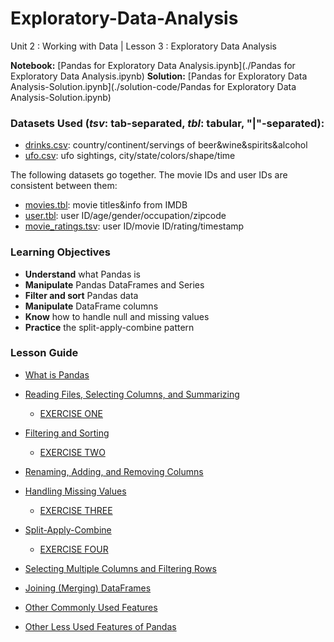 # Exploratory-Data-Analysis
Unit 2 : Working with Data | Lesson 3 : Exploratory Data Analysis 


**Notebook:** [Pandas for Exploratory Data Analysis.ipynb](./Pandas for Exploratory Data Analysis.ipynb)
**Solution:** [Pandas for Exploratory Data Analysis-Solution.ipynb](./solution-code/Pandas for Exploratory Data Analysis-Solution.ipynb)

### Datasets Used (_tsv_: tab-separated, _tbl_: tabular, "|"-separated):
- [drinks.csv](data/drinks.csv): country/continent/servings of beer&wine&spirits&alcohol
- [ufo.csv](data/ufo.csv): ufo sightings, city/state/colors/shape/time

The following datasets go together. The movie IDs and user IDs are consistent between them:
- [movies.tbl](data/movies.tbl): movie titles&info from IMDB
- [user.tbl](data/user.tbl): user ID/age/gender/occupation/zipcode
- [movie_ratings.tsv](data/movie_ratings.tsv): user ID/movie ID/rating/timestamp


### Learning Objectives

- **Understand** what Pandas is
- **Manipulate** Pandas DataFrames and Series
- **Filter and sort** Pandas data
- **Manipulate** DataFrame columns
- **Know** how to handle null and missing values
- **Practice** the split-apply-combine pattern


### Lesson Guide

- [What is Pandas](#pandas)
- [Reading Files, Selecting Columns, and Summarizing](#reading-files)
    - [EXERCISE ONE](#exercise-one)
    
    
- [Filtering and Sorting](#filtering-and-sorting)
    - [EXERCISE TWO](#exercise-two)
    
    
- [Renaming, Adding, and Removing Columns](#columns)
- [Handling Missing Values](#missing-values)
    - [EXERCISE THREE](#exercise-three)
    
    
- [Split-Apply-Combine](#split-apply-combine)
    - [EXERCISE FOUR](#exercise-four)
    
    
- [Selecting Multiple Columns and Filtering Rows](#multiple-columns)
- [Joining (Merging) DataFrames](#joining-dataframes)
- [Other Commonly Used Features](#other-features)
- [Other Less Used Features of Pandas](#uncommon-features)